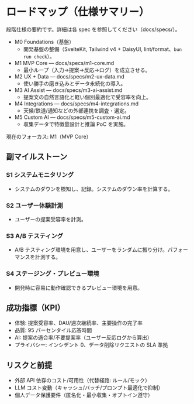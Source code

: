 # ロードマップ（仕様サマリー）

段階仕様の要約です。詳細は各 spec を参照してください（docs/specs/）。

- M0 Foundations（基盤）
  - 開発基盤の整備（SvelteKit, Tailwind v4 + DaisyUI, lint/format、`bun run check`）。
- M1 MVP Core — docs/specs/m1-core.md
  - 最小ループ（入力→提案→反応→ログ）を成立させる。
- M2 UX + Data — docs/specs/m2-ux-data.md
  - 使い勝手の磨き込みとデータ永続化の導入。
- M3 AI Assist — docs/specs/m3-ai-assist.md
  - 提案文の自然言語化と軽い個別最適化で受容率を向上。
- M4 Integrations — docs/specs/m4-integrations.md
  - 天候/鉄道/通知などの外部連携を調査・選定。
- M5 Custom AI — docs/specs/m5-custom-ai.md
  - 収集データで特徴量設計と推論 PoC を実施。

現在のフォーカス: M1（MVP Core）

## 副マイルストーン

### S1 システムモニタリング
- システムのダウンを検知し、記録。システムのダウン率を計算する。

### S2 ユーザー体験計測
- ユーザーの提案受容率を計測。

### S3 A/B テスティング
- A/B テスティング環境を用意し、ユーザーをランダムに振り分け。パフォーマンスを計測する。

### S4 ステージング・プレビュー環境
- 開発時に容易に動作確認できるプレビュー環境を用意。

## 成功指標（KPI）
- 体験: 提案受容率、DAU/週次継続率、主要操作の完了率
- 品質: 95 パーセンタイル応答時間
- AI: 提案の適合率/不要提案率（ユーザー反応ログから算出）
- プライバシー: インシデント 0、データ削除リクエストの SLA 準拠

## リスクと前提
- 外部 API 依存のコスト/可用性（代替経路: ルール/モック）
- LLM コスト変動（キャッシュ/バッチ/プロンプト最適化で抑制）
- 個人データ保護要件（匿名化・最小収集・オプトイン遵守）
